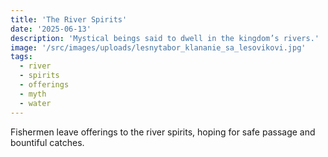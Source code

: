 ```yaml
---
title: 'The River Spirits'
date: '2025-06-13'
description: 'Mystical beings said to dwell in the kingdom’s rivers.'
image: '/src/images/uploads/lesnytabor_klananie_sa_lesovikovi.jpg'
tags:
  - river
  - spirits
  - offerings
  - myth
  - water
---
```


Fishermen leave offerings to the river spirits, hoping for safe passage and bountiful catches.
